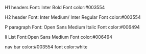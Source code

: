 H1 headers
Font: Inter Bold
Font color:#003554

H2 header
Font: Inter Medium/ Inter Regular
Font color:#003554

P paragraph
Font: Open Sans Medium Italic
Font color:#006494

li List
Font:Open Sans Medium
Font color:#006494

nav bar
color:#003554
font color:white
